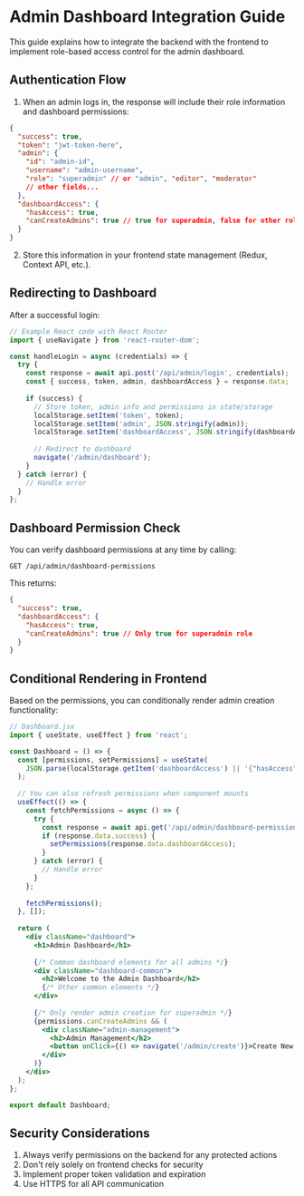 # Admin Dashboard Integration Guide

This guide explains how to integrate the backend with the frontend to implement role-based access control for the admin dashboard.

## Authentication Flow

1. When an admin logs in, the response will include their role information and dashboard permissions:

```json
{
  "success": true,
  "token": "jwt-token-here",
  "admin": {
    "id": "admin-id",
    "username": "admin-username",
    "role": "superadmin" // or "admin", "editor", "moderator"
    // other fields...
  },
  "dashboardAccess": {
    "hasAccess": true,
    "canCreateAdmins": true // true for superadmin, false for other roles
  }
}
```

2. Store this information in your frontend state management (Redux, Context API, etc.).

## Redirecting to Dashboard

After a successful login:

```javascript
// Example React code with React Router
import { useNavigate } from 'react-router-dom';

const handleLogin = async (credentials) => {
  try {
    const response = await api.post('/api/admin/login', credentials);
    const { success, token, admin, dashboardAccess } = response.data;
    
    if (success) {
      // Store token, admin info and permissions in state/storage
      localStorage.setItem('token', token);
      localStorage.setItem('admin', JSON.stringify(admin));
      localStorage.setItem('dashboardAccess', JSON.stringify(dashboardAccess));
      
      // Redirect to dashboard
      navigate('/admin/dashboard');
    }
  } catch (error) {
    // Handle error
  }
};
```

## Dashboard Permission Check

You can verify dashboard permissions at any time by calling:

```
GET /api/admin/dashboard-permissions
```

This returns:

```json
{
  "success": true,
  "dashboardAccess": {
    "hasAccess": true,
    "canCreateAdmins": true // Only true for superadmin role
  }
}
```

## Conditional Rendering in Frontend

Based on the permissions, you can conditionally render admin creation functionality:

```jsx
// Dashboard.jsx
import { useState, useEffect } from 'react';

const Dashboard = () => {
  const [permissions, setPermissions] = useState(
    JSON.parse(localStorage.getItem('dashboardAccess') || '{"hasAccess": false, "canCreateAdmins": false}')
  );
  
  // You can also refresh permissions when component mounts
  useEffect(() => {
    const fetchPermissions = async () => {
      try {
        const response = await api.get('/api/admin/dashboard-permissions');
        if (response.data.success) {
          setPermissions(response.data.dashboardAccess);
        }
      } catch (error) {
        // Handle error
      }
    };
    
    fetchPermissions();
  }, []);
  
  return (
    <div className="dashboard">
      <h1>Admin Dashboard</h1>
      
      {/* Common dashboard elements for all admins */}
      <div className="dashboard-common">
        <h2>Welcome to the Admin Dashboard</h2>
        {/* Other common elements */}
      </div>
      
      {/* Only render admin creation for superadmin */}
      {permissions.canCreateAdmins && (
        <div className="admin-management">
          <h2>Admin Management</h2>
          <button onClick={() => navigate('/admin/create')}>Create New Admin</button>
        </div>
      )}
    </div>
  );
};

export default Dashboard;
```

## Security Considerations

1. Always verify permissions on the backend for any protected actions
2. Don't rely solely on frontend checks for security
3. Implement proper token validation and expiration
4. Use HTTPS for all API communication 